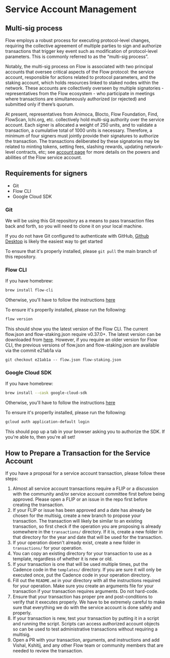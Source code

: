 # Service Account Management

## Multi-sig process

Flow employs a robust process for executing protocol-level changes, requiring the collective agreement of multiple parties to sign and authorize transactions that trigger key event such as modification of protocol-level parameters. This is commonly referred to as the “multi-sig process”.

Notably, the multi-sig process on Flow is associated with two principal accounts that oversee critical aspects of the Flow protocol: the service account, responsible for actions related to protocol parameters, and the staking account, which holds resources linked to staked nodes within the network. These accounts are collectively overseen by multiple signatories - representatives from the Flow ecosystem - who participate in meetings where transactions are simultaneously authorized (or rejected) and submitted only if there’s quorum. 

At present, representatives from Animoca, Blocto, Flow Foundation, Find, FlowScan, Ichi.org, etc. collectively hold multi-sig authority over the service account. Each signer is allocated a weight of 250 units, and to validate a transaction, a cumulative total of 1000 units is necessary. Therefore, a minimum of four signers must jointly provide their signatures to authorize the transaction. The transactions deliberated by these signatories may be related to minting tokens, setting fees, slashing rewards, updating network-level contracts, etc; see [account page](https://developers.flow.com/build/basics/accounts#service-accounts) for more details on the powers and abilities of the Flow service account.

## Requirements for signers
- Git
- Flow CLI
- Google Cloud SDK

### Git

We will be using this Git repository as a means to pass transaction files back and forth, so you will need to clone it on your local machine.

If you do not have Git configured to authenticate with GitHub, [Github Desktop](https://desktop.github.com/) is likely the easiest way to get started

To ensure that it's properly installed, please `git pull` the main branch of this repository.

### Flow CLI

If you have homebrew:

```sh
brew install flow-cli
```

Otherwise, you'll have to follow the instructions [here](https://docs.onflow.org/flow-cli/install)

To ensure it's properlly installed, please run the following:

```sh
flow version
```

This should show you the latest version of the Flow CLI. The current flow.json and flow-staking.json require v0.37.0+. The latest version can be downloaded from [here](https://docs.onflow.org/flow-cli/). However, if you require an older version for Flow CLI, the previous versions of flow.json and flow-staking.json are available via the commit e21ab1a via

```git checkout e21ab1a -- flow.json flow-staking.json```

### Google Cloud SDK

If you have homebrew:

```sh
brew install --cask google-cloud-sdk
```

Otherwise, you'll have to follow the instructions [here](https://cloud.google.com/sdk/docs/install)

To ensure it's properlly installed, please run the following:

```sh
gcloud auth application-default login
```

This should pop up a tab in your browser asking you to authorize the SDK. If you're able to, then you're all set!

## How to Prepare a Transaction for the Service Account

If you have a proposal for a service account transaction, please follow these steps:

1. Almost all service account transactions require a FLIP or a discussion
   with the community and/or service account committee first 
   before being approved. Please open a FLIP or an issue
   in the repo first before creating the transaction.
2. If your FLIP or issue has been approved and a date
   has already be chosen for the multisig, create a new branch to propose
   your transaction. The transaction will likely be similar
   to an existing transaction, so first check if the operation
   you are proposing is already somewhere in the `transactions/` directory.
   If it is, create a new folder in that directory for the year and date
   that will be used for the transaction.
3. If your operation doesn't already exist, create a new folder
   in `transactions/` for your operation.
4. You can copy an existing directory for your transaction to use as a template,
   regardless of whether it is new or old.
5. If your transaction is one that will be used multiple times,
   put the Cadence code in the `templates/` directory. If you are sure
   it will only be executed once, put the Cadence code in your operation directory.
6. Fill out the `README.md` in your directory with all the instructions required
   for your operation. Make sure you create an arguments file for your transaction if your transaction requires arguments. Do not hard-code.
7. Ensure that your transaction has proper pre and post-conditions to verify
   that it executes properly. We have to be extremely careful to make sure
   that everything we do with the service account is done safely and properly.
8. If your transaction is new, test your transaction by putting it in a script
   and running the script. Scripts can access authorized account objects
   so can be used to test administrative transactions without requiring a multisig.
8. Open a PR with your transaction, arguments, and instructions and add Vishal,
   Kshitij, and any other Flow team or community members that are needed to review the transaction.

